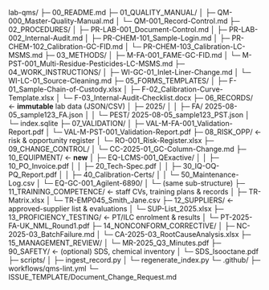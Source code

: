 lab-qms/
├─ 00_README.md
├─ 01_QUALITY_MANUAL/
│   ├─ QM-000_Master-Quality-Manual.md
│   └─ QM-001_Record-Control.md
├─ 02_PROCEDURES/
│   ├─ PR-LAB-001_Document-Control.md
│   ├─ PR-LAB-002_Internal-Audit.md
│   ├─ PR-CHEM-101_Sample-Login.md
│   ├─ PR-CHEM-102_Calibration-GC-FID.md
│   └─ PR-CHEM-103_Calibration-LC-MSMS.md
├─ 03_METHODS/
│   ├─ M-FA-001_FAME-GC-FID.md
│   └─ M-PST-001_Multi-Residue-Pesticides-LC-MSMS.md
├─ 04_WORK_INSTRUCTIONS/
│   ├─ WI-GC-01_Inlet-Liner-Change.md
│   └─ WI-LC-01_Source-Cleaning.md
├─ 05_FORMS_TEMPLATES/
│   ├─ F-01_Sample-Chain-of-Custody.xlsx
│   ├─ F-02_Calibration-Curve-Template.xlsx
│   └─ F-03_Internal-Audit-Checklist.docx
├─ 06_RECORDS/                       ← **immutable** lab data (JSON/CSV)
│   ├─ 2025/
│   │   ├─ FA/   2025-08-05_sample123_FA.json
│   │   └─ PEST/ 2025-08-05_sample123_PST.json
│   └─ index.sqlite
├─ 07_VALIDATION/
│   ├─ VAL-M-FA-001_Validation-Report.pdf
│   └─ VAL-M-PST-001_Validation-Report.pdf
├─ 08_RISK_OPP/                      ← risk & opportunity register
│   └─ RO-001_Risk-Register.xlsx
├─ 09_CHANGE_CONTROL/
│   └─ CC-2025-01_GC-Column-Change.md
├─ 10_EQUIPMENT/                     ← **new**
│   ├─ EQ-LCMS-001_QExactive/
│   │   ├─ 10_PO_Invoice.pdf
│   │   ├─ 20_Tech-Spec.pdf
│   │   ├─ 30_IQ-OQ-PQ_Report.pdf
│   │   ├─ 40_Calibration-Certs/
│   │   └─ 50_Maintenance-Log.csv
│   └─ EQ-GC-001_Agilent-6890/
│       └─ (same sub-structure)
├─ 11_TRAINING_COMPETENCE/           ← staff CVs, training plans & records
│   ├─ TR-Matrix.xlsx
│   └─ TR-EMP045_Smith_Jane.csv
├─ 12_SUPPLIERS/                     ← approved-supplier list & evaluations
│   └─ SUP-List_2025.xlsx
├─ 13_PROFICIENCY_TESTING/           ← PT/ILC enrolment & results
│   └─ PT-2025-FA-UK_NML_Round1.pdf
├─ 14_NONCONFORM_CORRECTIVE/
│   ├─ NC-2025-03_BatchFailure.md
│   └─ CA-2025-03_RootCauseAnalysis.xlsx
├─ 15_MANAGEMENT_REVIEW/
│   └─ MR-2025_Q3_Minutes.pdf
├─ 90_SAFETY/                        ← (optional) SDS, chemical inventory
│   └─ SDS_Isooctane.pdf
├─ scripts/
│   ├─ ingest_record.py
│   └─ regenerate_index.py
└─ .github/
    ├─ workflows/qms-lint.yml
    └─ ISSUE_TEMPLATE/Document_Change_Request.md
